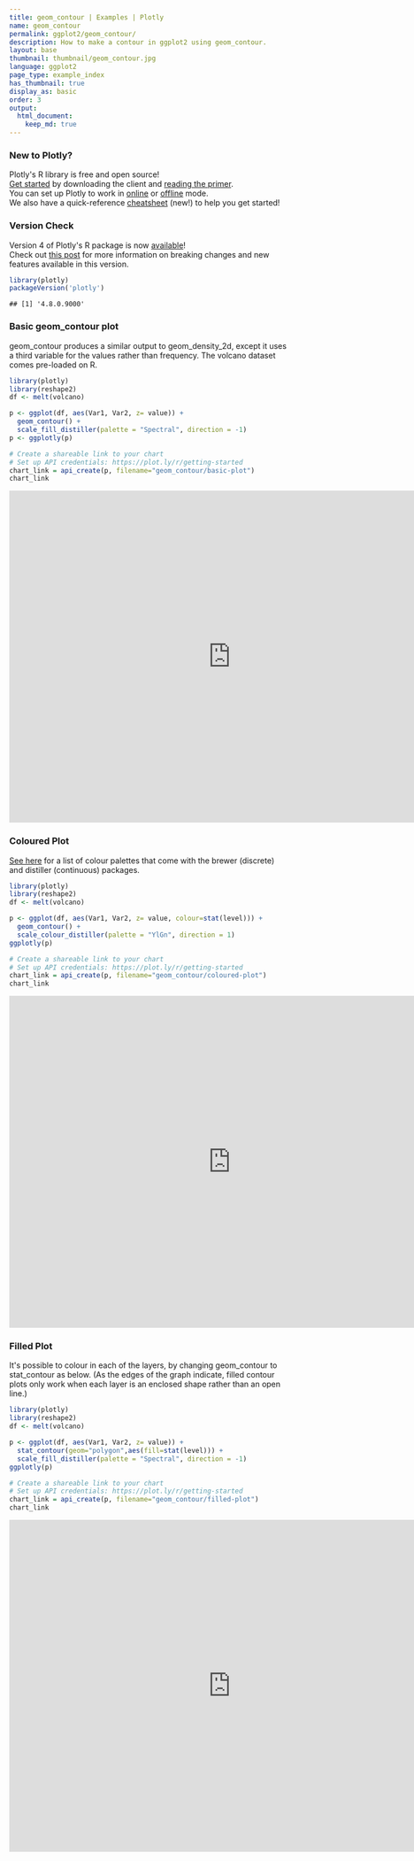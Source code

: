 ```yaml
---
title: geom_contour | Examples | Plotly
name: geom_contour
permalink: ggplot2/geom_contour/
description: How to make a contour in ggplot2 using geom_contour.
layout: base
thumbnail: thumbnail/geom_contour.jpg
language: ggplot2
page_type: example_index
has_thumbnail: true
display_as: basic
order: 3
output:
  html_document:
    keep_md: true
---
```




### New to Plotly?

Plotly's R library is free and open source!<br>
[Get started](https://plot.ly/r/getting-started/) by downloading the client and [reading the primer](https://plot.ly/r/getting-started/).<br>
You can set up Plotly to work in [online](https://plot.ly/r/getting-started/#hosting-graphs-in-your-online-plotly-account) or [offline](https://plot.ly/r/offline/) mode.<br>
We also have a quick-reference [cheatsheet](https://images.plot.ly/plotly-documentation/images/r_cheat_sheet.pdf) (new!) to help you get started!

### Version Check

Version 4 of Plotly's R package is now [available](https://plot.ly/r/getting-started/#installation)!<br>
Check out [this post](http://moderndata.plot.ly/upgrading-to-plotly-4-0-and-above/) for more information on breaking changes and new features available in this version.


```r
library(plotly)
packageVersion('plotly')
```

```
## [1] '4.8.0.9000'
```

### Basic geom\_contour plot
geom\_contour produces a similar output to geom\_density\_2d, except it uses a third variable for the values rather than frequency. The volcano dataset comes pre-loaded on R.


```r
library(plotly)
library(reshape2)
df <- melt(volcano)

p <- ggplot(df, aes(Var1, Var2, z= value)) +
  geom_contour() +
  scale_fill_distiller(palette = "Spectral", direction = -1)
p <- ggplotly(p)

# Create a shareable link to your chart
# Set up API credentials: https://plot.ly/r/getting-started
chart_link = api_create(p, filename="geom_contour/basic-plot")
chart_link
```

<iframe src="https://plot.ly/~RPlotBot/5832.embed" width="800" height="600" id="igraph" scrolling="no" seamless="seamless" frameBorder="0"> </iframe>

### Coloured Plot
[See here](https://ggplot2.tidyverse.org/reference/scale_brewer.html) for a list of colour palettes that come with the brewer (discrete) and distiller (continuous) packages.


```r
library(plotly)
library(reshape2)
df <- melt(volcano)

p <- ggplot(df, aes(Var1, Var2, z= value, colour=stat(level))) +
  geom_contour() +
  scale_colour_distiller(palette = "YlGn", direction = 1)
ggplotly(p)

# Create a shareable link to your chart
# Set up API credentials: https://plot.ly/r/getting-started
chart_link = api_create(p, filename="geom_contour/coloured-plot")
chart_link
```

<iframe src="https://plot.ly/~RPlotBot/5834.embed" width="800" height="600" id="igraph" scrolling="no" seamless="seamless" frameBorder="0"> </iframe>

### Filled Plot
It's possible to colour in each of the layers, by changing geom\_contour to stat\_contour as below. (As the edges of the graph indicate, filled contour plots only work when each layer is an enclosed shape rather than an open line.)


```r
library(plotly)
library(reshape2)
df <- melt(volcano)

p <- ggplot(df, aes(Var1, Var2, z= value)) +
  stat_contour(geom="polygon",aes(fill=stat(level))) +
  scale_fill_distiller(palette = "Spectral", direction = -1)
ggplotly(p)

# Create a shareable link to your chart
# Set up API credentials: https://plot.ly/r/getting-started
chart_link = api_create(p, filename="geom_contour/filled-plot")
chart_link
```

<iframe src="https://plot.ly/~RPlotBot/5830.embed" width="800" height="600" id="igraph" scrolling="no" seamless="seamless" frameBorder="0"> </iframe>

